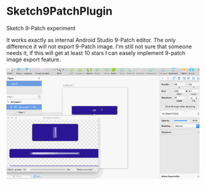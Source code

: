 # Sketch9PatchPlugin
Sketch 9-Patch experiment

It works exactly as internal Android Studio 9-Patch editor. 
The only difference it will not export 9-Patch image.
I'm still not sure that someone needs it, if this will get at least 10 stars
I can easely implement 9-patch image export feature.

![9-Patch in sketch](https://github.com/stowage/Sketch9PatchPlugin/raw/master/9patch.gif "9-Patch Editor")
